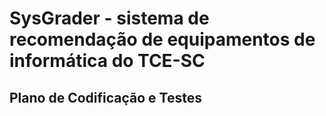 # SysGrader - sistema de recomendação de equipamentos de informática do TCE-SC
## Plano de Codificação e Testes